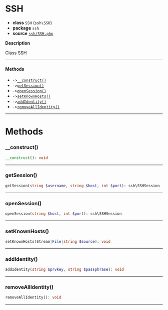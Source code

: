 # SSH

- **class** `SSH` (`ssh\SSH`)
- **package** `ssh`
- **source** [`ssh/SSH.php`](./src/main/resources/JPHP-INF/sdk/ssh/SSH.php)

**Description**

Class SSH

---

#### Methods

- `->`[`__construct()`](#method-__construct)
- `->`[`getSession()`](#method-getsession)
- `->`[`openSession()`](#method-opensession)
- `->`[`setKnownHosts()`](#method-setknownhosts)
- `->`[`addIdentity()`](#method-addidentity)
- `->`[`removeAllIdentity()`](#method-removeallidentity)

---
# Methods

<a name="method-__construct"></a>

### __construct()
```php
__construct(): void
```

---

<a name="method-getsession"></a>

### getSession()
```php
getSession(string $username, string $host, int $port): ssh\SSHSession
```

---

<a name="method-opensession"></a>

### openSession()
```php
openSession(string $host, int $port): ssh\SSHSession
```

---

<a name="method-setknownhosts"></a>

### setKnownHosts()
```php
setKnownHosts(Stream|File|string $source): void
```

---

<a name="method-addidentity"></a>

### addIdentity()
```php
addIdentity(string $prvkey, string $passphrase): void
```

---

<a name="method-removeallidentity"></a>

### removeAllIdentity()
```php
removeAllIdentity(): void
```

---
